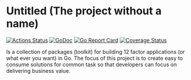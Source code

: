 # Untitled (The project without a name)

[![Actions Status](https://github.com/LoganPrice/Untitled/workflows/Go/badge.svg)](https://github.com/LoganPrice/Untitled/actions) [![GoDoc](https://godoc.org/github.com/loganprice/untitled?status.svg)](https://godoc.org/github.com/loganprice/untitled) [![Go Report Card](https://goreportcard.com/badge/github.com/loganprice/untitled)](https://goreportcard.com/report/github.com/loganprice/untitled) [![Coverage Status](https://coveralls.io/repos/github/loganprice/untitled/badge.svg)](https://coveralls.io/github/loganprice/untitled)

Is a collection of packages (toolkit) for building 12 factor applications (or what ever you want) in Go. The focus of this project is to create easy to consume solutions for common task so that developers can focus on delivering business value. 